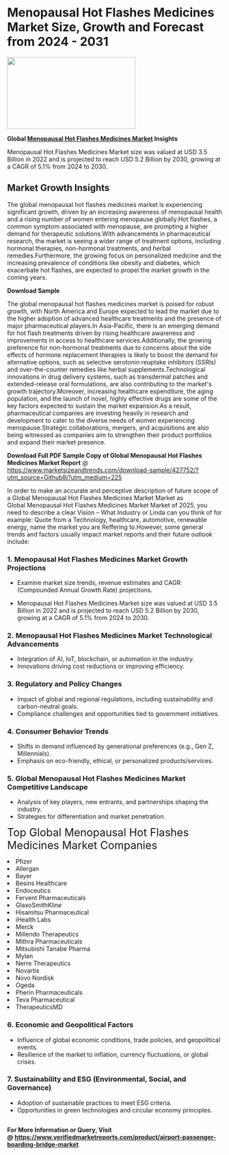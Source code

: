 <H1>Menopausal Hot Flashes Medicines Market Size, Growth and Forecast from 2024 - 2031</H1><img class="aligncenter size-medium wp-image-584254" src="https://thirdeyenews.in/wp-content/uploads/2024/09/Global-Market-Research-300x168.jpeg" alt="" width="300" height="168" /><p><strong>Global&nbsp;<a href="https://www.marketsizeandtrends.com/download-sample/427752/?utm_source=Github8j?utm_medium=225">Menopausal Hot Flashes Medicines Market</a> Insights</strong></p><p>Menopausal Hot Flashes Medicines Market size was valued at USD 3.5 Billion in 2022 and is projected to reach USD 5.2 Billion by 2030, growing at a CAGR of 5.1% from 2024 to 2030.</p><p><h2>Market Growth Insights</h2> <p>The global menopausal hot flashes medicines market is experiencing significant growth, driven by an increasing awareness of menopausal health and a rising number of women entering menopause globally.Hot flashes, a common symptom associated with menopause, are prompting a higher demand for therapeutic solutions.With advancements in pharmaceutical research, the market is seeing a wider range of treatment options, including hormonal therapies, non-hormonal treatments, and herbal remedies.Furthermore, the growing focus on personalized medicine and the increasing prevalence of conditions like obesity and diabetes, which exacerbate hot flashes, are expected to propel the market growth in the coming years.</p> <p><strong>Download Sample</strong></p> <p>The global menopausal hot flashes medicines market is poised for robust growth, with North America and Europe expected to lead the market due to the higher adoption of advanced healthcare treatments and the presence of major pharmaceutical players.In Asia-Pacific, there is an emerging demand for hot flash treatments driven by rising healthcare awareness and improvements in access to healthcare services.Additionally, the growing preference for non-hormonal treatments due to concerns about the side effects of hormone replacement therapies is likely to boost the demand for alternative options, such as selective serotonin reuptake inhibitors (SSRIs) and over-the-counter remedies like herbal supplements.Technological innovations in drug delivery systems, such as transdermal patches and extended-release oral formulations, are also contributing to the market's growth trajectory.Moreover, increasing healthcare expenditure, the aging population, and the launch of novel, highly effective drugs are some of the key factors expected to sustain the market expansion.As a result, pharmaceutical companies are investing heavily in research and development to cater to the diverse needs of women experiencing menopause.Strategic collaborations, mergers, and acquisitions are also being witnessed as companies aim to strengthen their product portfolios and expand their market presence.<p><span class=""><strong>Download Full PDF Sample Copy of Global Menopausal Hot Flashes Medicines Market Report</strong> @ <a href="https://www.marketsizeandtrends.com/download-sample/427752/?utm_source=Github8j?utm_medium=225" target="_blank">https://www.marketsizeandtrends.com/download-sample/427752/?utm_source=Github8j?utm_medium=225</a></span></p><p>In order to make an accurate and perceptive description of future scope of a Global&nbsp;Menopausal Hot Flashes Medicines Market Market as Global&nbsp;Menopausal Hot Flashes Medicines Market Market of 2025, you need to describe a clear Vision &ndash; What Industry or Linda can you think of for example: Quote from a Technology, healthcare, automotive, renewable energy, name the market you are Reffering to.However, some general trends and factors usually impact market reports and their future outlook include:</p><h3>1.&nbsp;<strong>Menopausal Hot Flashes Medicines Market Growth Projections</strong></h3><ul><li>Examine market size trends, revenue estimates and CAGR (Compounded Annual Growth Rate) projections.</li><li><p>Menopausal Hot Flashes Medicines Market size was valued at USD 3.5 Billion in 2022 and is projected to reach USD 5.2 Billion by 2030, growing at a CAGR of 5.1% from 2024 to 2030.</p></li></ul><h3>2.&nbsp;<strong>Menopausal Hot Flashes Medicines Market Technological Advancements</strong></h3><ul><li>Integration of AI, IoT, blockchain, or automation in the industry.</li><li>Innovations driving cost reductions or improving efficiency.</li></ul><h3>3.&nbsp;<strong>Regulatory and Policy Changes</strong></h3><ul><li>Impact of global and regional regulations, including sustainability and carbon-neutral goals.</li><li>Compliance challenges and opportunities tied to government initiatives.</li></ul><h3>4.&nbsp;<strong>Consumer Behavior Trends</strong></h3><ul><li>Shifts in demand influenced by generational preferences (e.g., Gen Z, Millennials).</li><li>Emphasis on eco-friendly, ethical, or personalized products/services.</li></ul><h3>5.&nbsp;<strong>Global Menopausal Hot Flashes Medicines Market Competitive Landscape</strong></h3><ul><li>Analysis of key players, new entrants, and partnerships shaping the industry.</li><li>Strategies for differentiation and market penetration.</li></ul><p data-pm-slice="1 1 []"><span style="color: inherit; font-family: inherit; font-size: 25px;">Top Global Menopausal Hot Flashes Medicines Market Companies</span></p><div class="" data-test-id=""><p><li>Pfizer</li><li> Allergan</li><li> Bayer</li><li> Besins Healthcare</li><li> Endoceutics</li><li> Fervent Pharmaceuticals</li><li> GlaxoSmithKline</li><li> Hisamitsu Pharmaceutical</li><li> iHealth Labs</li><li> Merck</li><li> Millendo Therapeutics</li><li> Mithra Pharmaceuticals</li><li> Mitsubishi Tanabe Pharma</li><li> Mylan</li><li> Nerre Therapeutics</li><li> Novartis</li><li> Novo Nordisk</li><li> Ogeda</li><li> Pherin Pharmaceuticals</li><li> Teva Pharmaceutical</li><li> TherapeuticsMD</li></p></div><h3>6.&nbsp;<strong>Economic and Geopolitical Factors</strong></h3><ul><li>Influence of global economic conditions, trade policies, and geopolitical events.</li><li>Resilience of the market to inflation, currency fluctuations, or global crises.</li></ul><h3>7.&nbsp;<strong>Sustainability and ESG (Environmental, Social, and Governance)</strong></h3><ul><li>Adoption of sustainable practices to meet ESG criteria.</li><li>Opportunities in green technologies and circular economy principles.</li></ul><h2><strong style="font-size: 14px;">For More Information or Query, Visit @&nbsp;</strong><a style="background-color: #ffffff; font-size: 14px;" href="https://www.marketsizeandtrends.com/report/menopausal-hot-flashes-medicines-market/" target="_blank">https://www.verifiedmarketreports.com/product/airport-passenger-boarding-bridge-market</a></h2>